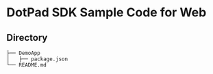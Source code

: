 # DotPad SDK Sample Code for Web

## Directory
```
├── DemoApp
│   ├── package.json
└── README.md
```